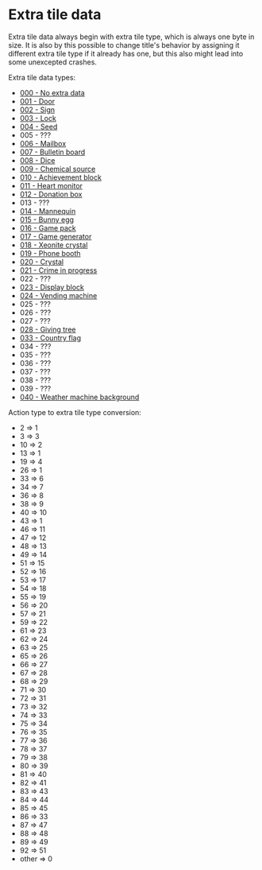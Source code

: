 # Extra tile data

Extra tile data always begin with extra tile type, which is always one byte in size. It is also by this possible to change title's behavior by assigning it different extra tile type if it already has one, but this also might lead into some unexcepted crashes.

Extra tile data types:
- [000 - No extra data](type000.md)
- [001 - Door](type001.md)
- [002 - Sign](type002.md)
- [003 - Lock](type003.md)
- [004 - Seed](type004.md)
- 005 - ???
- [006 - Mailbox](type006.md)
- [007 - Bulletin board](type007.md)
- [008 - Dice](type008.md)
- [009 - Chemical source](type009.md)
- [010 - Achievement block](type010.md)
- [011 - Heart monitor](type011.md)
- [012 - Donation box](type012.md)
- 013 - ???
- [014 - Mannequin](type014.md)
- [015 - Bunny egg](type015.md)
- [016 - Game pack](type016.md)
- [017 - Game generator](type017.md)
- [018 - Xeonite crystal](type018.md)
- [019 - Phone booth](type019.md)
- [020 - Crystal](type020.md)
- [021 - Crime in progress](type021.md)
- 022 - ???
- [023 - Display block](type022.md)
- [024 - Vending machine](type023.md)
- 025 - ???
- 026 - ???
- 027 - ???
- [028 - Giving tree](type024.md)
- [033 - Country flag](type025.md)
- 034 - ???
- 035 - ???
- 036 - ???
- 037 - ???
- 038 - ???
- 039 - ???
- [040 - Weather machine background](type040.md)

Action type to extra tile type conversion:
- 2 => 1
- 3 => 3
- 10 => 2
- 13 => 1
- 19 => 4
- 26 => 1
- 33 => 6
- 34 => 7
- 36 => 8
- 38 => 9
- 40 => 10
- 43 => 1
- 46 => 11
- 47 => 12
- 48 => 13
- 49 => 14
- 51 => 15
- 52 => 16
- 53 => 17
- 54 => 18
- 55 => 19
- 56 => 20
- 57 => 21
- 59 => 22
- 61 => 23
- 62 => 24
- 63 => 25
- 65 => 26
- 66 => 27
- 67 => 28
- 68 => 29
- 71 => 30
- 72 => 31
- 73 => 32
- 74 => 33
- 75 => 34
- 76 => 35
- 77 => 36
- 78 => 37
- 79 => 38
- 80 => 39
- 81 => 40
- 82 => 41
- 83 => 43
- 84 => 44
- 85 => 45
- 86 => 33
- 87 => 47
- 88 => 48
- 89 => 49
- 92 => 51
- other => 0
